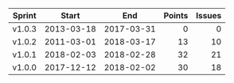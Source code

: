 | Sprint | Start      | End        | Points  | Issues  |
| ------ | ---------- | ---------- | ------: | ------: |
| v1.0.3 | 2013-03-18 | 2017-03-31 | 0       | 0       |
| v1.0.2 | 2011-03-01 | 2018-03-17 | 13      | 10      |
| v1.0.1 | 2018-02-03 | 2018-02-28 | 32      | 21      |
| v1.0.0 | 2017-12-12 | 2018-02-02 | 30      | 18      |
